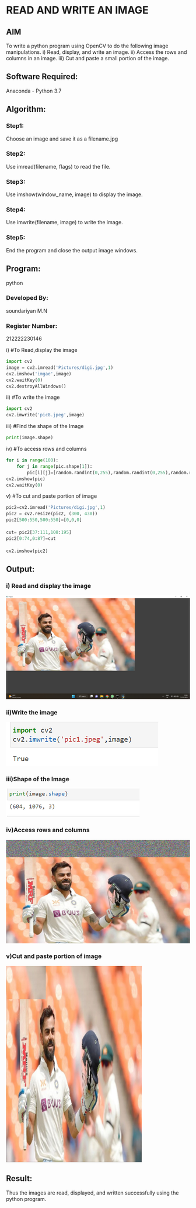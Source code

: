 # READ AND WRITE AN IMAGE
## AIM
To write a python program using OpenCV to do the following image manipulations.
i) Read, display, and write an image.
ii) Access the rows and columns in an image.
iii) Cut and paste a small portion of the image.

## Software Required:
Anaconda - Python 3.7
## Algorithm:
### Step1:
Choose an image and save it as a filename.jpg
### Step2:
Use imread(filename, flags) to read the file.
### Step3:
Use imshow(window_name, image) to display the image.
### Step4:
Use imwrite(filename, image) to write the image.
### Step5:
End the program and close the output image windows.
## Program:
python
### Developed By:
 soundariyan M.N
### Register Number:
212222230146 

i) #To Read,display the image

``` python
import cv2
image = cv2.imread('Pictures/digi.jpg',1)
cv2.imshow('imgae',image)
cv2.waitKey(0)
cv2.destroyAllWindows()
```
ii) #To write the image
```python
import cv2
cv2.imwrite('pic8.jpeg',image)
```
iii) #Find the shape of the Image
```python
print(image.shape)
```
iv) #To access rows and columns

```python
for i in range(100):
    for j in range(pic.shape[1]):
        pic[i][j]=[random.randint(0,255),random.randint(0,255),random.randint(0,255)]
cv2.imshow(pic)
cv2.waitKey(0)
```
v) #To cut and paste portion of image
```python
pic2=cv2.imread('Pictures/digi.jpg',1)
pic2 = cv2.resize(pic2, (300, 430))
pic2[500:550,500:550]=[0,0,0]

cut= pic2[37:111,108:195]
pic2[0:74,0:87]=cut

cv2.imshow(pic2)
```


## Output:

### i) Read and display the image

![model](output1.png)

### ii)Write the image
![model](output2.png)


### iii)Shape of the Image
![model](out4.png)
### iv)Access rows and columns

![model](out5.png)
### v)Cut and paste portion of image
![model](out3.png)


## Result:
Thus the images are read, displayed, and written successfully using the python program.


